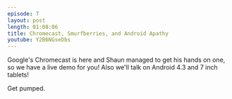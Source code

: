 ```yaml
---
episode: 7
layout: post
length: 01:08:06
title: Chromecast, Smurfberries, and Android Apathy
youtube: Y2B6NGseDbs
---
```


Google's Chromecast is here and Shaun managed to get his hands on one, so we have a live demo for you! Also we'll talk on Android 4.3 and 7 inch tablets!

Get pumped.